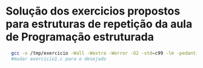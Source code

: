 # Solução dos exercicios propostos para estruturas de repetição da aula de Programação estruturada

```sh
  gcc -o /tmp/exercicio -Wall -Wextra -Werror -O2 -std=c99 -lm -pedantic exercicio1.c && /tmp/exercicio
  #mudar exercicio1.c para o desejado
```
